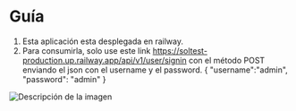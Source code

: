 # Guía
1. Esta aplicación esta desplegada en railway.
2. Para consumirla, solo use este link https://soltest-production.up.railway.app/api/v1/user/signin con el método POST enviando el json con el username y el password.
{
   "username":"admin",
   "password": "admin"
}

![Descripción de la imagen](https://ibb.co/hBKb7sd)
